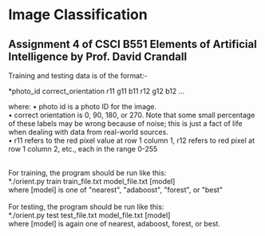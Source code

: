 # Image Classification

## Assignment 4 of CSCI B551 Elements of Artificial Intelligence by Prof. David Crandall<br />

Training and testing data is of the format:-<br />

*photo_id correct_orientation r11 g11 b11 r12 g12 b12 ...<br />

where:
• photo id is a photo ID for the image. <br />
• correct orientation is 0, 90, 180, or 270. Note that some small percentage of these labels may be
wrong because of noise; this is just a fact of life when dealing with data from real-world sources.<br />
• r11 refers to the red pixel value at row 1 column 1, r12 refers to red pixel at row 1 column 2, etc.,
each in the range 0-255<br /><br />


For training, the program should be run like this:<br />
*./orient.py train train_file.txt model_file.txt [model]<br />
where [model] is one of "nearest", "adaboost", "forest", or "best"
<br /><br />
For testing, the program should be run like this:<br />
*./orient.py test test_file.txt model_file.txt [model]<br />
where [model] is again one of nearest, adaboost, forest, or best.

